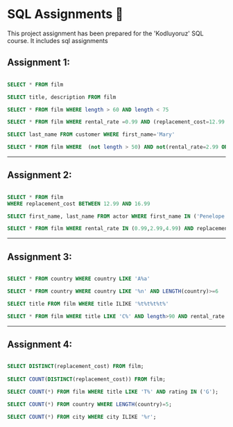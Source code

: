 # SQL Assignments :rose:

This project assignment has been prepared for the 'Kodluyoruz' SQL course. It includes sql assignments




## Assignment 1: 

```sql

SELECT * FROM film

SELECT title, description FROM film

SELECT * FROM film WHERE length > 60 AND length < 75

SELECT * FROM film WHERE rental_rate =0.99 AND (replacement_cost=12.99 OR replacement_cost=28.99 )

SELECT last_name FROM customer WHERE first_name='Mary'

SELECT * FROM film WHERE  (not length > 50) AND not(rental_rate=2.99 OR rental_rate=4.99 )

```
---

## Assignment 2:

```sql

SELECT * FROM film
WHERE replacement_cost BETWEEN 12.99 AND 16.99 

SELECT first_name, last_name FROM actor WHERE first_name IN ('Penelope','Nick','Ed')

SELECT * FROM film WHERE rental_rate IN (0.99,2.99,4.99) AND replacement_cost IN (12.99,15.99,28.99)

```

---

## Assignment 3:

```sql

SELECT * FROM country WHERE country LIKE 'A%a'

SELECT * FROM country WHERE country LIKE '%n' AND LENGTH(country)>=6

SELECT title FROM film WHERE title ILIKE '%t%t%t%t%'

SELECT * FROM film WHERE title LIKE 'C%' AND length>90 AND rental_rate IN (2.99)


```

---

## Assignment 4:

```sql

SELECT DISTINCT(replacement_cost) FROM film;
	
SELECT COUNT(DISTINCT(replacement_cost)) FROM film;

SELECT COUNT(*) FROM film WHERE title LIKE 'T%' AND rating IN ('G');

SELECT COUNT(*) FROM country WHERE LENGTH(country)=5;

SELECT COUNT(*) FROM city WHERE city ILIKE '%r';

```